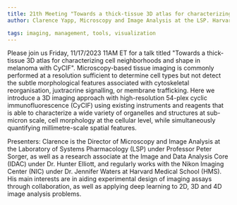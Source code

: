 ```yaml
---
title: 21th Meeting "Towards a thick-tissue 3D atlas for characterizing cell neighborhoods and shape in melanoma with CyCIF"
author: Clarence Yapp, Microscopy and Image Analysis at the LSP. Harvard Medical School

tags: imaging, management, tools, visualization
---
```


Please join us Friday, 11/17/2023 11AM ET for a talk titled "Towards a thick-tissue 3D atlas for characterizing cell neighborhoods and shape in melanoma with CyCIF". Microscopy-based tissue imaging is commonly performed at a resolution sufficient to determine cell types but not detect the subtle morphological features associated with cytoskeletal reorganisation, juxtracrine signalling, or membrane trafficking. Here we introduce a 3D imaging approach with high-resolution 54-plex cyclic immunofluorescence (CyCIF) using existing instruments and reagents that is able to characterize a wide variety of organelles and structures at sub-micron scale, cell morphology at the cellular level, while simultaneously quantifying millimetre-scale spatial features. 

Presenters: Clarence is the Director of Microscopy and Image Analysis at the Laboratory of Systems Pharmacology (LSP) under Professor Peter Sorger, as well as a research associate at the Image and Data Analysis Core (IDAC) under Dr. Hunter Elliott, and regularly works with the Nikon Imaging Center (NIC) under Dr. Jennifer Waters at Harvard Medical School (HMS). His main interests are in aiding experimental design of imaging assays through collaboration, as well as applying deep learning to 2D, 3D and 4D image analysis problems.

